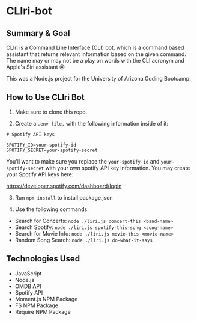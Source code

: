 # CLIri-bot
## Summary & Goal

CLIri is a Command Line Interface (CLI) bot, which is a command based assistant that returns relevant information based on the given command. The name may or may not be a play on words with the CLI acronym and Apple's Siri assistant :stuck_out_tongue:

This was a Node.js project for the University of Arizona Coding Bootcamp.

## How to Use CLIri Bot

1. Make sure to clone this repo.

2. Create a `.env file,` with the following information inside of it:
```
# Spotify API keys

SPOTIFY_ID=your-spotify-id
SPOTIFY_SECRET=your-spotify-secret

```

You'll want to make sure you replace the `your-spotify-id` and `your-spotify-secret` with your own spotify API key information. You may create your Spotify API keys here:

https://developer.spotify.com/dashboard/login


3. Run `npm install` to install package.json

4. Use the following commands:

- Search for Concerts: `node ./liri.js concert-this <band-name>`
- Search Spotify: `node ./liri.js spotify-this-song <song-name>`
- Search for Movie Info: `node ./liri.js movie-this <movie-name>`
- Random Song Search: `node ./liri.js do-what-it-says`

## Technologies Used

- JavaScript
- Node.js
- OMDB API
- Spotify API
- Moment.js NPM Package
- FS NPM Package
- Require NPM Package